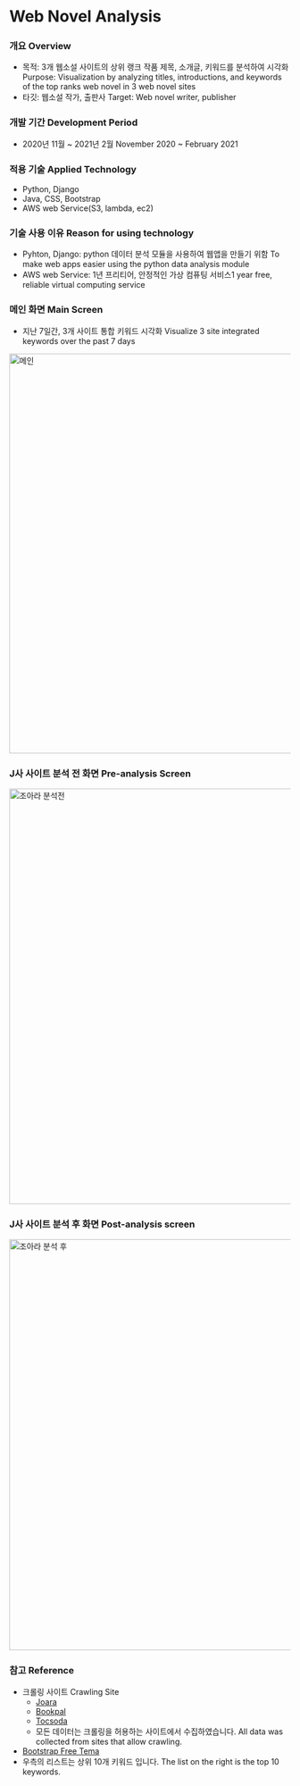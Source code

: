 # Web Novel Analysis

### 개요 Overview
* 목적: 3개 웹소설 사이트의 상위 랭크 작품 제목, 소개글, 키워드를 분석하여 시각화 Purpose: Visualization by analyzing titles, introductions, and keywords of the top ranks web novel in 3 web novel sites
* 타깃: 웹소설 작가, 출판사 Target: Web novel writer, publisher   

### 개발 기간 Development Period
* 2020년 11월 ~ 2021년 2월 November 2020 ~ February 2021

### 적용 기술 Applied Technology
* Python, Django
* Java, CSS, Bootstrap
* AWS web Service(S3, lambda, ec2)

### 기술 사용 이유 Reason for using technology
* Pyhton, Django: python 데이터 분석 모듈을 사용하여 웹앱을 만들기 위함 To make web apps easier using the python data analysis module
* AWS web Service: 1년 프리티어, 안정적인 가상 컴퓨팅 서비스1 year free, reliable virtual computing service

### 메인 화면 Main Screen
* 지난 7일간, 3개 사이트 통합 키워드 시각화 Visualize 3 site integrated keywords over the past 7 days
<img width="716" alt="메인" src="https://user-images.githubusercontent.com/63631604/107218012-60deaa80-6a52-11eb-94d4-c18fac252a7c.PNG">

### J사 사이트 분석 전 화면 Pre-analysis Screen
<img width="744" alt="조아라 분석전" src="https://user-images.githubusercontent.com/63631604/107218234-b1ee9e80-6a52-11eb-818c-aa6e03de8d41.PNG">

### J사 사이트 분석 후 화면 Post-analysis screen
<img width="736" alt="조아라 분석 후" src="https://user-images.githubusercontent.com/63631604/107218019-62a86e00-6a52-11eb-9126-3f5d170989ae.PNG">

### 참고 Reference
* 크롤링 사이트 Crawling Site
  * [Joara](http://www.joara.com/)
  * [Bookpal](https://novel.bookpal.co.kr/)
  * [Tocsoda](tocsoda.co.kr)
  * 모든 데이터는 크롤링을 허용하는 사이트에서 수집하였습니다. All data was collected from sites that allow crawling. 
* [Bootstrap Free Tema](https://bootswatch.com/cosmo/)
* 우측의 리스트는 상위 10개 키워드 입니다. The list on the right is the top 10 keywords.

